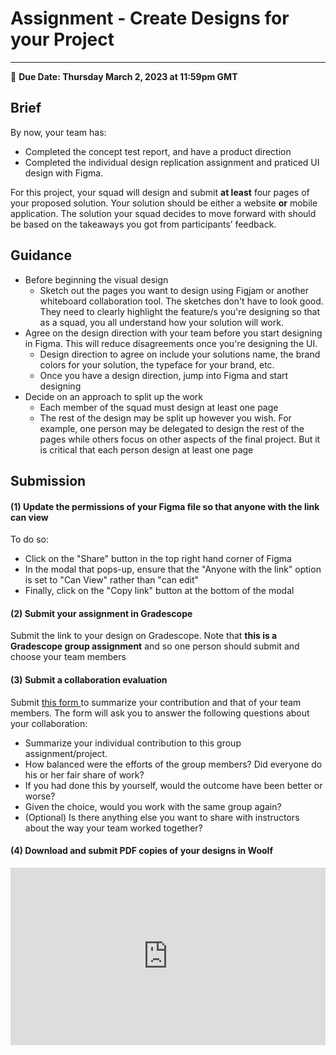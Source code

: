 # Assignment - Create  Designs for your Project
-----
<aside>
  
  📝 **Due Date: Thursday March 2, 2023 at 11:59pm GMT**
 
</aside>


## Brief
By now, your team has:

- Completed the concept test report, and have a product direction
- Completed the individual design replication assignment and praticed UI design  with Figma. 

For this project, your squad will design and submit **at least** four pages of your proposed solution. Your solution should be either a website **or** mobile application. The solution your squad decides to move forward with should be based on the takeaways you got from participants’ feedback.


## Guidance

- Before beginning the visual design
  - Sketch out the pages you want to design using Figjam or another whiteboard collaboration tool. The sketches don't have to look good. They need to clearly highlight the feature/s you're designing so that as a squad, you all understand how your solution will work.
- Agree on the design direction with your team before you start designing in Figma. This will reduce disagreements once you're designing the UI.
  - Design direction to agree on include your solutions name, the brand colors for your solution, the typeface for your brand, etc.
  - Once you have a design direction, jump into Figma and start designing 
- Decide on an approach to split up the work
  - Each member of the squad must design at least one page
  - The rest of the design may be split up however you wish. For example, one person may be delegated to design the rest of the pages while others focus on other aspects of the final project. But it is critical that each person design at least one page 

## Submission

#### (1) Update the permissions of your Figma file so that anyone with the link can view

To do so:

- Click on the "Share" button in the top right hand corner of Figma
- In the modal that pops-up, ensure that the "Anyone with the link" option is set to "Can View" rather than "can edit"
- Finally, click on the "Copy link" button at the bottom of the modal


#### (2) Submit your assignment in Gradescope

Submit the link to your design on Gradescope. Note that **this is a Gradescope group assignment** and so one person should submit and choose your team members


#### (3) Submit a collaboration evaluation
Submit <a href="https://forms.gle/QcYXFq5SysjjaH3RA" target="_blank"> this form </a>to summarize your contribution and that of your team members. The form will ask you to answer the following questions about your collaboration:
 -  Summarize your individual contribution to this group assignment/project.
 -  How balanced were the efforts of the group members? Did everyone do his or her fair share of work?
-  If you had done this by yourself, would the outcome have been better or worse?
-  Given the choice, would you work with the same group again?
 -  (Optional) Is there anything else you want to share with instructors about the way your team worked together?



#### (4) Download and submit PDF copies of your designs in Woolf


<div style="position: relative; padding-bottom: 56.25%; height: 0;"><iframe width="560" height="315" src="https://www.youtube.com/embed/DTk28NTGdkU" title="YouTube video player" frameborder="0" allow="accelerometer; autoplay; clipboard-write; encrypted-media; gyroscope; picture-in-picture; web-share" allowfullscreen style="position: absolute; top: 0; left: 0; width: 100%; height: 100%;"></iframe>
</div>






